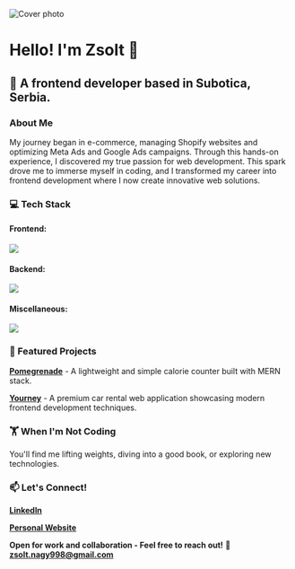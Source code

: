 ![Cover photo](https://media.licdn.com/dms/image/v2/D4D16AQGS_J3fMd70CA/profile-displaybackgroundimage-shrink_350_1400/profile-displaybackgroundimage-shrink_350_1400/0/1737634377120?e=1743638400&v=beta&t=rzoaQjtcB_skFKUJkb56qdUxJKOaSqmNndVB2zRZMlk)

# Hello! I'm Zsolt 👋

## 🚀 A frontend developer based in Subotica, Serbia.


### About Me
My journey began in e-commerce, managing Shopify websites and optimizing Meta Ads and Google Ads campaigns. Through this hands-on experience, I discovered my true passion for web development. This spark drove me to immerse myself in coding, and I transformed my career into frontend development where I now create innovative web solutions.

### 💻 Tech Stack

  #### Frontend:
  <img src="https://skillicons.dev/icons?i=html,css,js,ts,react,bootstrap,tailwind,sass" />
  
  #### Backend:
  <img src="https://skillicons.dev/icons?i=nodejs,express,mongodb,postgresql" />
  
  #### Miscellaneous:
  <img src="https://skillicons.dev/icons?i=git,figma" />


### 🌟 Featured Projects
**[Pomegrenade](https://github.com/zsolt-98/Pomegrenade)** - A lightweight and simple calorie counter built with MERN stack.

**[Yourney](https://github.com/zsolt-98/yourney-bootstrap)** - A premium car rental web application showcasing modern frontend development techniques.

### 🏋️ When I'm Not Coding
You'll find me lifting weights, diving into a good book, or exploring new technologies.

### 📫 Let's Connect!
**[LinkedIn](https://www.linkedin.com/in/zsolt98/)**

**[Personal Website](https://zsn.guru/)**

**Open for work and collaboration - Feel free to reach out!** 📧 **zsolt.nagy998@gmail.com**
